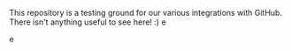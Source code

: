 This repository is a testing ground for our various integrations with GitHub. There isn't anything useful to see here!
:)
e

e
